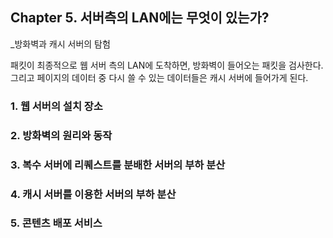 ## Chapter 5. 서버측의 LAN에는 무엇이 있는가?

_방화벽과 캐시 서버의 탐험



패킷이 최종적으로 웹 서버 측의 LAN에 도착하면, 방화벽이 들어오는 패킷을 검사한다. 그리고 페이지의 데이터 중 다시 쓸 수 있는 데이터들은 캐시 서버에 들어가게 된다.





### 1. 웹 서버의 설치 장소



### 2. 방화벽의 원리와 동작



### 3. 복수 서버에 리퀘스트를 분배한 서버의 부하 분산



### 4. 캐시 서버를 이용한 서버의 부하 분산



### 5. 콘텐츠 배포 서비스



